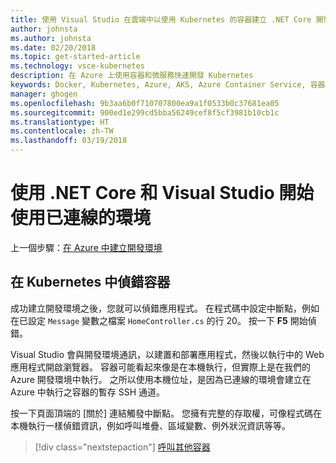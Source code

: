 ```yaml
---
title: 使用 Visual Studio 在雲端中以使用 Kubernetes 的容器建立 .NET Core 開發環境 - 步驟 4 - 在 Kubernetes 中偵錯容器 | Microsoft Docs
author: johnsta
ms.author: johnsta
ms.date: 02/20/2018
ms.topic: get-started-article
ms.technology: vsce-kubernetes
description: 在 Azure 上使用容器和微服務快速開發 Kubernetes
keywords: Docker, Kubernetes, Azure, AKS, Azure Container Service, 容器
manager: ghogen
ms.openlocfilehash: 9b3aa6b0f710707800ea9a1f0533b0c37681ea05
ms.sourcegitcommit: 900ed1e299cd5bba56249cef8f5cf3981b10cb1c
ms.translationtype: HT
ms.contentlocale: zh-TW
ms.lasthandoff: 03/19/2018
---
```

# <a name="get-started-on-connected-environment-with-net-core-and-visual-studio"></a>使用 .NET Core 和 Visual Studio 開始使用已連線的環境

上一個步驟：[在 Azure 中建立開發環境](get-started-netcore-visualstudio-03.md)

## <a name="debug-a-container-in-kubernetes"></a>在 Kubernetes 中偵錯容器
成功建立開發環境之後，您就可以偵錯應用程式。 在程式碼中設定中斷點，例如在已設定 `Message` 變數之檔案 `HomeController.cs` 的行 20。 按一下 **F5** 開始偵錯。 

Visual Studio 會與開發環境通訊，以建置和部署應用程式，然後以執行中的 Web 應用程式開啟瀏覽器。 容器可能看起來像是在本機執行，但實際上是在我們的 Azure 開發環境中執行。 之所以使用本機位址，是因為已連線的環境會建立在 Azure 中執行之容器的暫存 SSH 通道。

按一下頁面頂端的 [關於] 連結觸發中斷點。 您擁有完整的存取權，可像程式碼在本機執行一樣偵錯資訊，例如呼叫堆疊、區域變數、例外狀況資訊等等。

> [!div class="nextstepaction"]
> [呼叫其他容器](get-started-netcore-visualstudio-05.md)